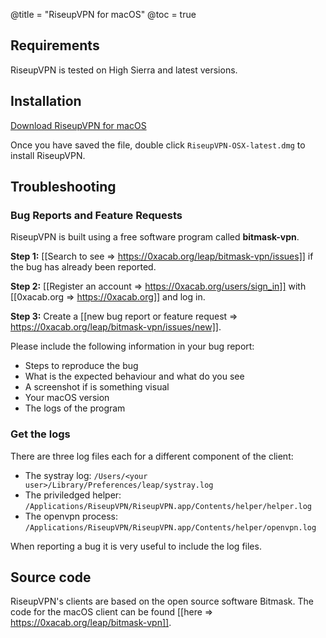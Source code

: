 @title = "RiseupVPN for macOS"
@toc = true

## Requirements

RiseupVPN is tested on High Sierra and latest versions.

## Installation

<a class="btn btn-default btn-lg" href="https://downloads.leap.se/RiseupVPN/osx/RiseupVPN-OSX-latest.dmg"><i class="fa fa-download"></i> Download RiseupVPN for macOS</a>

Once you have saved the file, double click <code>RiseupVPN-OSX-latest.dmg</code> to install RiseupVPN.

## Troubleshooting

### Bug Reports and Feature Requests

RiseupVPN is built using a free software program called <b>bitmask-vpn</b>.

**Step 1:** [[Search to see => https://0xacab.org/leap/bitmask-vpn/issues]] if the bug has already been reported.

**Step 2:** [[Register an account => https://0xacab.org/users/sign_in]] with [[0xacab.org => https://0xacab.org]] and log in.

**Step 3:** Create a [[new bug report or feature request => https://0xacab.org/leap/bitmask-vpn/issues/new]].

Please include the following information in your bug report:

* Steps to reproduce the bug
* What is the expected behaviour and what do you see
* A screenshot if is something visual
* Your macOS version
* The logs of the program

### Get the logs

There are three log files each for a different component of the client:

* The systray log: `/Users/<your user>/Library/Preferences/leap/systray.log`
* The priviledged helper: `/Applications/RiseupVPN/RiseupVPN.app/Contents/helper/helper.log`
* The openvpn process: `/Applications/RiseupVPN/RiseupVPN.app/Contents/helper/openvpn.log`

When reporting a bug it is very useful to include the log files.

## Source code
RiseupVPN's clients are based on the open source software Bitmask. The code for the macOS client can be found [[here => https://0xacab.org/leap/bitmask-vpn]].
